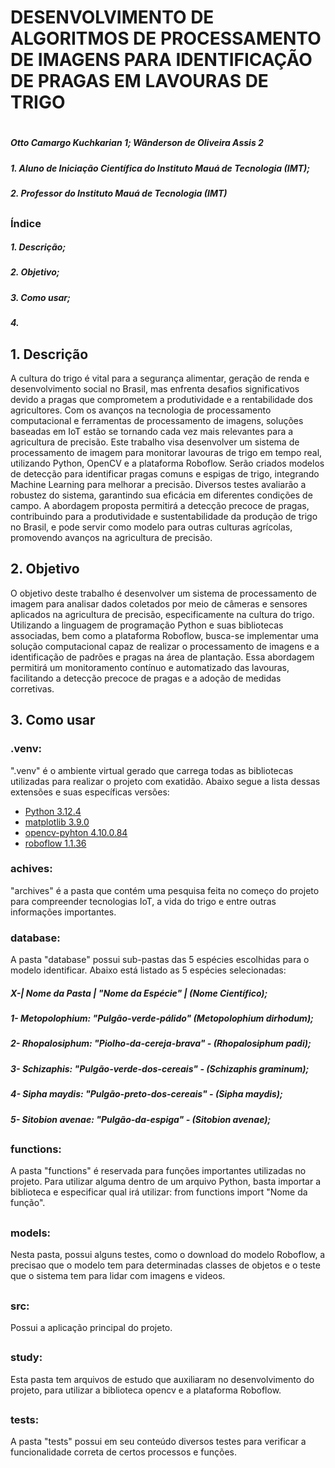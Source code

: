 # DESENVOLVIMENTO DE ALGORITMOS DE PROCESSAMENTO DE IMAGENS PARA IDENTIFICAÇÃO DE PRAGAS EM LAVOURAS DE TRIGO
#
##### Otto Camargo Kuchkarian 1; Wânderson de Oliveira Assis 2
##### 1. Aluno de Iniciação Científica do Instituto Mauá de Tecnologia (IMT);
##### 2. Professor do Instituto Mauá de Tecnologia (IMT)
##
### Índice
##### 1. Descrição;
##### 2. Objetivo;
##### 3. Como usar;
##### 4.
###
## 1. Descrição
A cultura do trigo é vital para a segurança alimentar, geração de renda e desenvolvimento social no Brasil, 
mas enfrenta desafios significativos devido a pragas que comprometem a produtividade e a rentabilidade 
dos agricultores. Com os avanços na tecnologia de processamento computacional e ferramentas de
processamento de imagens, soluções baseadas em IoT estão se tornando cada vez mais relevantes para a 
agricultura de precisão. Este trabalho visa desenvolver um sistema de processamento de imagem para 
monitorar lavouras de trigo em tempo real, utilizando Python, OpenCV e a plataforma Roboflow. Serão 
criados modelos de detecção para identificar pragas comuns e espigas de trigo, integrando Machine Learning 
para melhorar a precisão. Diversos testes avaliarão a robustez do sistema, garantindo sua eficácia em diferentes condições de campo. A abordagem proposta permitirá a detecção precoce de pragas, 
contribuindo para a produtividade e sustentabilidade da produção de trigo no Brasil, e pode servir como
modelo para outras culturas agrícolas, promovendo avanços na agricultura de precisão.
####
## 2. Objetivo 
O objetivo deste trabalho é desenvolver um sistema de processamento de imagem para analisar dados coletados por meio de câmeras e 
sensores aplicados na agricultura de precisão, especificamente na cultura do trigo. Utilizando a linguagem de programação Python e suas bibliotecas associadas, bem como a plataforma Roboflow, busca-se implementar uma solução computacional capaz de realizar 
o processamento de imagens e a identificação de padrões e pragas na área de plantação. Essa abordagem permitirá um monitoramento contínuo e automatizado das lavouras, facilitando a detecção precoce de pragas e a adoção de medidas corretivas. 
#### 
## 3. Como usar 
### .venv: 
".venv" é o ambiente virtual gerado que carrega todas as bibliotecas utilizadas para realizar o projeto com exatidão.
Abaixo segue a lista dessas extensões e suas específicas versões:
- [Python 3.12.4](https://www.python.org/downloads/)
- [matplotlib 3.9.0](https://pypi.org/project/matplotlib/)
- [opencv-pyhton 4.10.0.84](https://pypi.org/project/opencv-python/)
- [roboflow 1.1.36](https://pypi.org/project/roboflow/)
### achives:
"archives" é a pasta que contém uma pesquisa feita no começo do projeto para compreender tecnologias IoT, a vida do trigo e entre outras informações importantes.
### database:
A pasta "database" possui sub-pastas das 5 espécies escolhidas para o modelo identificar. Abaixo está listado as 5 espécies selecionadas:
##### X-| Nome da Pasta | "Nome da Espécie" | (Nome Científico);
##### 1- Metopolophium: "Pulgão-verde-pálido" (Metopolophium dirhodum);
##### 2- Rhopalosiphum: "Piolho-da-cereja-brava" - (Rhopalosiphum padi);
##### 3- Schizaphis: "Pulgão-verde-dos-cereais" - (Schizaphis graminum);
##### 4- Sipha maydis: "Pulgão-preto-dos-cereais" - (Sipha maydis);
##### 5- Sitobion avenae: "Pulgão-da-espiga" - (Sitobion avenae);
##
### functions:
A pasta "functions" é reservada para funções importantes utilizadas no projeto. Para utilizar alguma dentro de um arquivo Python, basta importar a biblioteca e especificar qual irá utilizar:
from functions import "Nome da função".
##
### models:
Nesta pasta, possui alguns testes, como o download do modelo Roboflow, a precisao que o modelo tem para determinadas classes de objetos e o teste que o sistema tem para lidar com imagens e videos.

##
### src:
Possui a aplicação principal do projeto.

##
### study:
Esta pasta tem arquivos de estudo que auxiliaram no desenvolvimento do projeto, para utilizar a biblioteca opencv e a plataforma Roboflow.

##
### tests:
A pasta "tests" possui em seu conteúdo diversos testes para verificar a funcionalidade correta de certos processos e funções.
##
